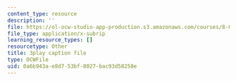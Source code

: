 ```yaml
---
content_type: resource
description: ''
file: https://ol-ocw-studio-app-production.s3.amazonaws.com/courses/8-01sc-classical-mechanics-fall-2016/0a6b943ae8d753bf8027bac93d58258e_O_M8asN10oQ.vtt
file_type: application/x-subrip
learning_resource_types: []
resourcetype: Other
title: 3play caption file
type: OCWFile
uid: 0a6b943a-e8d7-53bf-8027-bac93d58258e
---
```

